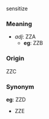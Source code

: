 sensitize
### Meaning
+ _adj_: ZZA
    + __eg__: ZZB

### Origin

ZZC

### Synonym

__eg__: ZZD

+ ZZE


